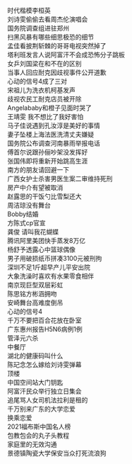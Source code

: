 时代楷模李桓英  
刘诗雯偷偷去看周杰伦演唱会  
国务院调查组进驻郑州  
扫黑风暴有哪些细思极恐的细节  
孟佳看披荆斩棘的哥哥电视突然掉了  
塔利班发言人说阿富汗不会成恐怖分子跳板  
女乒刘国梁在和不在的区别  
当事人回应耐克因歧视事件公开道歉  
心动的信号4成了三对  
宋祖儿为洗衣机柯基发声  
歧视农民工耐克店员被开除  
Angelababy和橙子见面时哭了  
王靖雯 我不想比了我好害怕  
马子佳说遇到孔汝淳是美好的事情  
妻子坠楼上海法医洗清丈夫嫌疑  
国务院公布调查河南暴雨举报电话  
傅首尔说跟孙俪吵架没发挥好  
张国伟即将重新开始跳高生涯  
南方的朋友请回避一下  
广西女护士杀害男医生案二审维持死刑  
房产中介有望被取消  
赵露思的干饭勺比雪梨还大  
周洁琼没有舞台  
Bobby结婚  
方陈式cp官宣  
龚俊 请叫我花蝴蝶  
腾讯阿里美团快手蒸发8万亿  
杨舒予透露心中篮球偶像  
男子用破损纸币拼凑3100元被刑拘  
深圳不足1斤超早产儿平安出院  
大象洗澡时喜欢有水果零食相伴  
南京现巨型双层彩虹  
陈思铭方彬涵拥吻  
安崎舞台高难度倒吊  
心动的信号4  
千万不要把百合花放在卧室  
广东惠州报告H5N6病例1例  
管泽元六杀  
中餐厅  
湖北的健康码叫什么  
陈玘念怎么嫁给刘诗雯弹幕  
顶楼  
中国空间站大门钥匙  
阿富汗民众举行独立日集会  
追尾骂人女司机法拉利是租的  
千万别来广东的大学恋爱  
换乘恋爱  
2021福布斯中国名人榜  
包教包会的丸子头教程  
家庭里的无效沟通  
景德镇陶瓷大学保安当众打死流浪狗  
